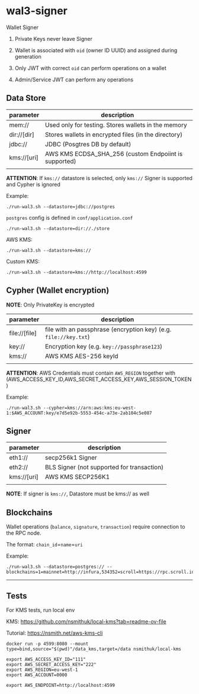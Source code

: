 # wal3-signer

Wallet Signer

1. Private Keys never leave Signer

2. Wallet is associated with `oid` (owner ID UUID) and assigned during generation

3. Only JWT with correct `oid` can perform operations on a wallet

4. Admin/Service JWT can perform any operations

## Data Store

| parameter | description |
|-------------|--------------|
| mem://    |  Used only for testing. Stores wallets in the memory              |
| dir://[dir]    | Stores wallets in encrypted files (in the directory) |
| jdbc:// | JDBC (Posgtres DB by default) |
| kms://[uri] | AWS KMS ECDSA_SHA_256 (custom Endpoiint  is supported)|
|     | 

__ATTENTION__: If `kms://` datastore is selected, only `kms://` Signer is supported and Cypher is ignored

Example:

```
./run-wal3.sh --datastore=jdbc://postgres
```

`postgres` config is defined in `conf/application.conf`

```
./run-wal3.sh --datastore=dir://./store
```

AWS KMS:
```
./run-wal3.sh --datastore=kms://
```

Custom KMS:
```
./run-wal3.sh --datastore=kms://http://localhost:4599
```


## Cypher (Wallet encryption)

__NOTE__: Only PrivateKey is encrypted

| parameter | description |
|-------------|--------------|
| file://[file]    |  file with an passphrase (encryption key) (e.g. `file://key.txt`) |
| key://<key>    | Encryption key (e.g. `key://passphrase123`) |
| kms://<arn> | AWS KMS AES-256 keyId |
|     | 

__ATTENTION__: AWS Credentials must contain `AWS_REGION` together with (AWS_ACCESS_KEY_ID,AWS_SECRET_ACCESS_KEY,AWS_SESSION_TOKEN)

Example:

```
./run-wal3.sh --cypher=kms://arn:aws:kms:eu-west-1:$AWS_ACCOUNT:key/e7d5e92b-5553-454c-a73e-2ab104c5e087
```

## Signer

| parameter | description |
|-------------|--------------|
| eth1://    |  secp256k1 Signer             |
| eth2://    | BLS Signer (not supported for transaction) |
| kms://[uri]| AWS KMS SECP256K1 |
|     | 

__NOTE__: If signer is `kms://`, Datastore must be kms:// as well


## Blockchains

Wallet operations (`balance`, `signature`, `transaction`) require connection to the RPC node.

The format: `chain_id`=`name`=`uri`

Example:

```
./run-wal3.sh --datastore=postgres:// --blockchains=1=mainnet=http://infura,534352=scroll=https://rpc.scroll.io
```

---

## Tests

For KMS tests, run local env

KMS: https://github.com/nsmithuk/local-kms?tab=readme-ov-file

Tutorial: https://nsmith.net/aws-kms-cli


```
docker run -p 4599:8080 --mount type=bind,source="$(pwd)"/data_kms,target=/data nsmithuk/local-kms

export AWS_ACCESS_KEY_ID="111"
export AWS_SECRET_ACCESS_KEY="222"
export AWS_REGION=eu-west-1
export AWS_ACCOUNT=0000

export AWS_ENDPOINT=http://localhost:4599
```